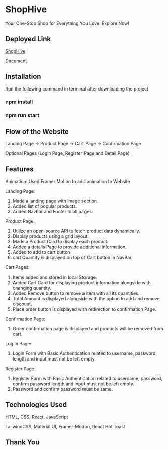 # ShopHive

Your One-Stop Shop for Everything You Love. Explore Now!

## Deployed Link

[ShopHive](https://shop-hive-iota.vercel.app/)

[Document](https://docs.google.com/document/d/1QYmXFXKs1ap9av4ln6mLiF7mr2lN0EmZWe1zUPf_sMk/edit?usp=sharing)

## Installation

Run the following command in terminal after downloading the project

### npm install

### npm run start

## Flow of the Website

Landing Page -> Product Page -> Cart Page -> Confirmation Page

Optional Pages (Login Page, Register Page and Detail Page)

## Features

Animation:
Used Framer Motion to add animation to Website

Landing Page:

1. Made a landing page with image section.
2. Added list of popular products.
3. Added Navbar and Footer to all pages.

Product Page:

1. Utilize an open-source API to fetch product data dynamically.
2. Display products using a grid layout.
3. Made a Product Card to display each product.
4. Added a details Page to provide additional information.
5. Added to add to cart button
6. cart Quantity is displayed on top of Cart button in NavBar.

Cart Pages:

1. Items added and stored in local Storage.
2. Added Cart Card for displaying product information alongside with changing quantity.
3. Added Remove button to remove a item with all its quantities.
4. Total Amount is displayed alongside with the option to add and remove discount.
5. Place order button is displayed with redirection to confirmation Page.

Confirmation Page:

1. Order confirmation page is displayed and products will be removed from cart.

Log In Page:

1. Login Form with Basic Authentication related to username, password length and input must not be left empty.

Register Page:

1. Register Form with Basic Authentication related to username, password, confirm password length and input must not be left empty.
2. Password and confirm password must be same.

## Technologies Used

HTML, CSS, React, JavaScript

TailwindCSS, Material UI, Framer-Motion, React Hot Toast

## Thank You
